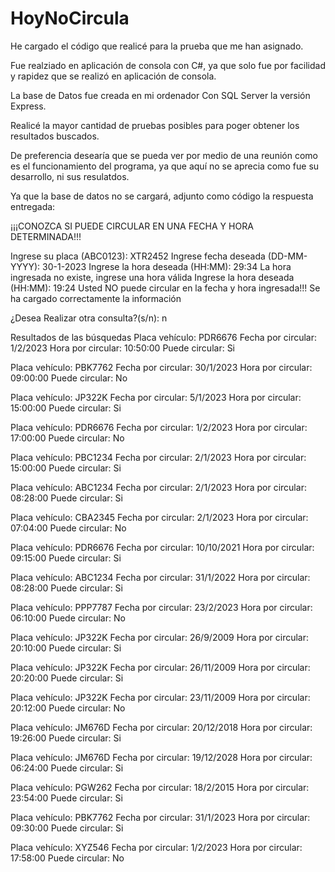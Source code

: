 ﻿# HoyNoCircula
He cargado el código que realicé para la prueba que me han asignado.

Fue realziado en aplicación de consola con C#, ya que solo fue por facilidad y rapidez que se realizó en aplicación de consola.

La base de Datos fue creada en mi ordenador Con SQL Server la versión Express.

Realicé la mayor cantidad de pruebas posibles para poger obtener los resultados buscados.

De preferencia desearía que se pueda ver por medio de una reunión como es el funcionamiento del programa, ya que aquí no se aprecia como fue su desarrollo, ni sus resulatdos.

Ya que la base de datos no se cargará, adjunto como código la respuesta entregada:


¡¡¡CONOZCA SI PUEDE CIRCULAR EN UNA FECHA Y HORA DETERMINADA!!!

Ingrese su placa (ABC0123): XTR2452
Ingrese fecha deseada (DD-MM-YYYY): 30-1-2023
Ingrese la hora deseada (HH:MM): 29:34
La hora ingresada no existe, ingrese una hora válida
Ingrese la hora deseada (HH:MM): 19:24
Usted NO puede circular en la fecha y hora ingresada!!!
Se ha cargado correctamente la información

¿Desea Realizar otra consulta?(s/n): n

Resultados de las búsquedas
Placa vehículo: PDR6676
Fecha por circular: 1/2/2023
Hora por circular: 10:50:00
Puede circular: Si

Placa vehículo: PBK7762
Fecha por circular: 30/1/2023
Hora por circular: 09:00:00
Puede circular: No

Placa vehículo: JP322K
Fecha por circular: 5/1/2023
Hora por circular: 15:00:00
Puede circular: Si

Placa vehículo: PDR6676
Fecha por circular: 1/2/2023
Hora por circular: 17:00:00
Puede circular: No

Placa vehículo: PBC1234
Fecha por circular: 2/1/2023
Hora por circular: 15:00:00
Puede circular: Si

Placa vehículo: ABC1234
Fecha por circular: 2/1/2023
Hora por circular: 08:28:00
Puede circular: Si

Placa vehículo: CBA2345
Fecha por circular: 2/1/2023
Hora por circular: 07:04:00
Puede circular: No

Placa vehículo: PDR6676
Fecha por circular: 10/10/2021
Hora por circular: 09:15:00
Puede circular: Si

Placa vehículo: ABC1234
Fecha por circular: 31/1/2022
Hora por circular: 08:28:00
Puede circular: Si

Placa vehículo: PPP7787
Fecha por circular: 23/2/2023
Hora por circular: 06:10:00
Puede circular: No

Placa vehículo: JP322K
Fecha por circular: 26/9/2009
Hora por circular: 20:10:00
Puede circular: Si

Placa vehículo: JP322K
Fecha por circular: 26/11/2009
Hora por circular: 20:20:00
Puede circular: Si

Placa vehículo: JP322K
Fecha por circular: 23/11/2009
Hora por circular: 20:12:00
Puede circular: No

Placa vehículo: JM676D
Fecha por circular: 20/12/2018
Hora por circular: 19:26:00
Puede circular: Si

Placa vehículo: JM676D
Fecha por circular: 19/12/2028
Hora por circular: 06:24:00
Puede circular: Si

Placa vehículo: PGW262
Fecha por circular: 18/2/2015
Hora por circular: 23:54:00
Puede circular: Si

Placa vehículo: PBK7762
Fecha por circular: 31/1/2023
Hora por circular: 09:30:00
Puede circular: Si

Placa vehículo: XYZ546
Fecha por circular: 1/2/2023
Hora por circular: 17:58:00
Puede circular: No
